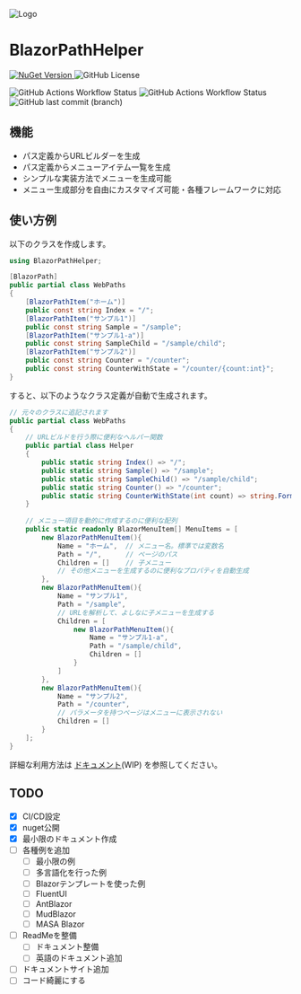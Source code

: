 
![Logo](https://dev-to-uploads.s3.amazonaws.com/uploads/articles/th5xamgrr6se0x5ro4g6.png)

# BlazorPathHelper

<div>
	<a href="https://www.nuget.org/packages/BlazorPathHelper/">
		<img alt="NuGet Version" src="https://img.shields.io/nuget/v/BlazorPathHelper?style=for-the-badge">
	</a>
	<img alt="GitHub License" src="https://img.shields.io/github/license/arika0093/BlazorPathHelper?style=for-the-badge">

</div>

![GitHub Actions Workflow Status](https://img.shields.io/github/actions/workflow/status/arika0093/BlazorPathHelper/test.yaml?branch=main&label=Test) ![GitHub Actions Workflow Status](https://img.shields.io/github/actions/workflow/status/arika0093/BlazorPathHelper/release.yaml?branch=main&label=Release) ![GitHub last commit (branch)](https://img.shields.io/github/last-commit/arika0093/BlazorPathHelper/main)

## 機能

- パス定義からURLビルダーを生成
- パス定義からメニューアイテム一覧を生成
- シンプルな実装方法でメニューを生成可能
- メニュー生成部分を自由にカスタマイズ可能・各種フレームワークに対応

## 使い方例
以下のクラスを作成します。

```csharp
using BlazorPathHelper;

[BlazorPath]
public partial class WebPaths
{
    [BlazorPathItem("ホーム")]
    public const string Index = "/";
    [BlazorPathItem("サンプル1")]
    public const string Sample = "/sample";
    [BlazorPathItem("サンプル1-a")]
    public const string SampleChild = "/sample/child";
    [BlazorPathItem("サンプル2")]
    public const string Counter = "/counter";
    public const string CounterWithState = "/counter/{count:int}";
}
```

すると、以下のようなクラス定義が自動で生成されます。

```csharp
// 元々のクラスに追記されます
public partial class WebPaths
{
    // URLビルドを行う際に便利なヘルパー関数
    public partial class Helper
    {
        public static string Index() => "/";
        public static string Sample() => "/sample";
        public static string SampleChild() => "/sample/child";
        public static string Counter() => "/counter";
        public static string CounterWithState(int count) => string.Format("/counter/{0}", count);
    }
    
    // メニュー項目を動的に作成するのに便利な配列
    public static readonly BlazorMenuItem[] MenuItems = [
        new BlazorPathMenuItem(){
            Name = "ホーム",  // メニュー名。標準では変数名
            Path = "/",      // ページのパス
            Children = []    // 子メニュー
            // その他メニューを生成するのに便利なプロパティを自動生成
        },
        new BlazorPathMenuItem(){
            Name = "サンプル1",
            Path = "/sample", 
            // URLを解析して、よしなに子メニューを生成する
            Children = [
                new BlazorPathMenuItem(){
                    Name = "サンプル1-a",
                    Path = "/sample/child", 
                    Children = []
                }
            ]
        },
        new BlazorPathMenuItem(){
            Name = "サンプル2",
            Path = "/counter",
            // パラメータを持つページはメニューに表示されない
            Children = []
        }
    ];
}
```

詳細な利用方法は [ドキュメント](/docs/001-GettingStart.md)(WIP) を参照してください。

## TODO
- [x] CI/CD設定
- [x] nuget公開
- [x] 最小限のドキュメント作成
- [ ] 各種例を追加
  - [ ] 最小限の例
  - [ ] 多言語化を行った例
  - [ ] Blazorテンプレートを使った例
  - [ ] FluentUI
  - [ ] AntBlazor
  - [ ] MudBlazor
  - [ ] MASA Blazor
- [ ] ReadMeを整備
  - [ ] ドキュメント整備
  - [ ] 英語のドキュメント追加
- [ ] ドキュメントサイト追加
- [ ] コード綺麗にする
